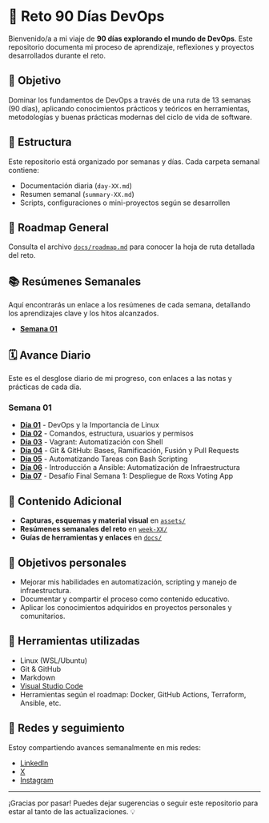 # 🚀 Reto 90 Días DevOps

Bienvenido/a a mi viaje de **90 días explorando el mundo de DevOps**. Este repositorio documenta mi proceso de aprendizaje, reflexiones y proyectos desarrollados durante el reto.

## 📌 Objetivo

Dominar los fundamentos de DevOps a través de una ruta de 13 semanas (90 días), aplicando conocimientos prácticos y teóricos en herramientas, metodologías y buenas prácticas modernas del ciclo de vida de software.

## 📅 Estructura

Este repositorio está organizado por semanas y días. Cada carpeta semanal contiene:

- Documentación diaria (`day-XX.md`)
- Resumen semanal (`summary-XX.md`)
- Scripts, configuraciones o mini-proyectos según se desarrollen

## 🧭 Roadmap General

Consulta el archivo [`docs/roadmap.md`](./docs/roadmap.md) para conocer la hoja de ruta detallada del reto.

## 📚 Resúmenes Semanales

Aquí encontrarás un enlace a los resúmenes de cada semana, detallando los aprendizajes clave y los hitos alcanzados.

- [**Semana 01**](./week-01/summary-01.md)

## 🗓️ Avance Diario

Este es el desglose diario de mi progreso, con enlaces a las notas y prácticas de cada día.

### Semana 01

- [**Día 01**](./week-01/day-01/day-01.md) - DevOps y la Importancia de Linux
- [**Día 02**](./week-01/day-02/day-02.md) - Comandos, estructura, usuarios y permisos
- [**Día 03**](./week-01/day-03/day-03.md) - Vagrant: Automatización con Shell
- [**Día 04**](./week-01/day-04/day-04.md) - Git & GitHub: Bases, Ramificación, Fusión y Pull Requests
- [**Día 05**](./week-01/day-05/day-05.md) - Automatizando Tareas con Bash Scripting
- [**Día 06**](./week-01/day-06/day-06.md) - Introducción a Ansible: Automatización de Infraestructura
- [**Día 07**](./week-01/day-07/day-07.md) - Desafío Final Semana 1: Despliegue de Roxs Voting App

## 📸 Contenido Adicional

- **Capturas, esquemas y material visual** en [`assets/`](./assets)
- **Resúmenes semanales del reto** en [`week-XX/`](./week-01)
- **Guías de herramientas y enlaces** en [`docs/`](./docs)

## 🎯 Objetivos personales

- Mejorar mis habilidades en automatización, scripting y manejo de infraestructura.
- Documentar y compartir el proceso como contenido educativo.
- Aplicar los conocimientos adquiridos en proyectos personales y comunitarios.

## 🧩 Herramientas utilizadas

- Linux (WSL/Ubuntu)
- Git & GitHub
- Markdown
- [Visual Studio Code](https://code.visualstudio.com/)
- Herramientas según el roadmap: Docker, GitHub Actions, Terraform, Ansible, etc.

## 🔗 Redes y seguimiento

Estoy compartiendo avances semanalmente en mis redes:

- [LinkedIn](https://www.linkedin.com/moises-cisneros)
- [X](https://www.x.com/cisn3ronauta)
- [Instagram](https://www.instagram.com/mois_escisneros)

---

¡Gracias por pasar! Puedes dejar sugerencias o seguir este repositorio para estar al tanto de las actualizaciones. 💡
